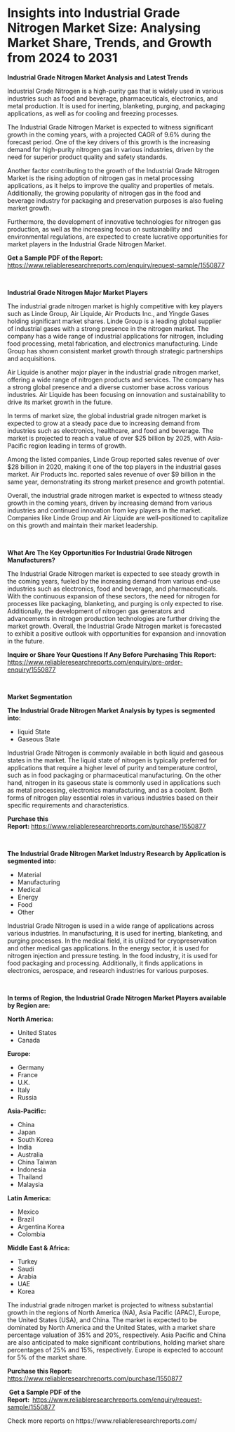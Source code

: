 <p><h1>Insights into Industrial Grade Nitrogen Market Size: Analysing Market Share, Trends, and Growth from 2024 to 2031</h1></p><p><strong>Industrial Grade Nitrogen Market Analysis and Latest Trends</strong></p>
<p><p>Industrial Grade Nitrogen is a high-purity gas that is widely used in various industries such as food and beverage, pharmaceuticals, electronics, and metal production. It is used for inerting, blanketing, purging, and packaging applications, as well as for cooling and freezing processes.</p><p>The Industrial Grade Nitrogen Market is expected to witness significant growth in the coming years, with a projected CAGR of 9.6% during the forecast period. One of the key drivers of this growth is the increasing demand for high-purity nitrogen gas in various industries, driven by the need for superior product quality and safety standards.</p><p>Another factor contributing to the growth of the Industrial Grade Nitrogen Market is the rising adoption of nitrogen gas in metal processing applications, as it helps to improve the quality and properties of metals. Additionally, the growing popularity of nitrogen gas in the food and beverage industry for packaging and preservation purposes is also fueling market growth.</p><p>Furthermore, the development of innovative technologies for nitrogen gas production, as well as the increasing focus on sustainability and environmental regulations, are expected to create lucrative opportunities for market players in the Industrial Grade Nitrogen Market.</p></p>
<p><strong>Get a Sample PDF of the Report:&nbsp;</strong> <a href="https://www.reliableresearchreports.com/enquiry/request-sample/1550877">https://www.reliableresearchreports.com/enquiry/request-sample/1550877</a></p>
<p>&nbsp;</p>
<p><strong>Industrial Grade Nitrogen Major Market Players</strong></p>
<p><p>The industrial grade nitrogen market is highly competitive with key players such as Linde Group, Air Liquide, Air Products Inc., and Yingde Gases holding significant market shares. Linde Group is a leading global supplier of industrial gases with a strong presence in the nitrogen market. The company has a wide range of industrial applications for nitrogen, including food processing, metal fabrication, and electronics manufacturing. Linde Group has shown consistent market growth through strategic partnerships and acquisitions.</p><p>Air Liquide is another major player in the industrial grade nitrogen market, offering a wide range of nitrogen products and services. The company has a strong global presence and a diverse customer base across various industries. Air Liquide has been focusing on innovation and sustainability to drive its market growth in the future.</p><p>In terms of market size, the global industrial grade nitrogen market is expected to grow at a steady pace due to increasing demand from industries such as electronics, healthcare, and food and beverage. The market is projected to reach a value of over $25 billion by 2025, with Asia-Pacific region leading in terms of growth.</p><p>Among the listed companies, Linde Group reported sales revenue of over $28 billion in 2020, making it one of the top players in the industrial gases market. Air Products Inc. reported sales revenue of over $9 billion in the same year, demonstrating its strong market presence and growth potential.</p><p>Overall, the industrial grade nitrogen market is expected to witness steady growth in the coming years, driven by increasing demand from various industries and continued innovation from key players in the market. Companies like Linde Group and Air Liquide are well-positioned to capitalize on this growth and maintain their market leadership.</p></p>
<p>&nbsp;</p>
<p><strong>What Are The Key Opportunities For Industrial Grade Nitrogen Manufacturers?</strong></p>
<p><p>The Industrial Grade Nitrogen market is expected to see steady growth in the coming years, fueled by the increasing demand from various end-use industries such as electronics, food and beverage, and pharmaceuticals. With the continuous expansion of these sectors, the need for nitrogen for processes like packaging, blanketing, and purging is only expected to rise. Additionally, the development of nitrogen gas generators and advancements in nitrogen production technologies are further driving the market growth. Overall, the Industrial Grade Nitrogen market is forecasted to exhibit a positive outlook with opportunities for expansion and innovation in the future.</p></p>
<p><strong>Inquire or Share Your Questions If Any Before Purchasing This Report:</strong> <a href="https://www.reliableresearchreports.com/enquiry/pre-order-enquiry/1550877">https://www.reliableresearchreports.com/enquiry/pre-order-enquiry/1550877</a></p>
<p>&nbsp;</p>
<p><strong>Market Segmentation</strong></p>
<p><strong>The Industrial Grade Nitrogen Market Analysis by types is segmented into:</strong></p>
<p><ul><li>liquid State</li><li>Gaseous State</li></ul></p>
<p><p>Industrial Grade Nitrogen is commonly available in both liquid and gaseous states in the market. The liquid state of nitrogen is typically preferred for applications that require a higher level of purity and temperature control, such as in food packaging or pharmaceutical manufacturing. On the other hand, nitrogen in its gaseous state is commonly used in applications such as metal processing, electronics manufacturing, and as a coolant. Both forms of nitrogen play essential roles in various industries based on their specific requirements and characteristics.</p></p>
<p><strong>Purchase this Report:&nbsp;</strong><a href="https://www.reliableresearchreports.com/purchase/1550877">https://www.reliableresearchreports.com/purchase/1550877</a></p>
<p>&nbsp;</p>
<p><strong>The Industrial Grade Nitrogen Market Industry Research by Application is segmented into:</strong></p>
<p><ul><li>Material</li><li>Manufacturing</li><li>Medical</li><li>Energy</li><li>Food</li><li>Other</li></ul></p>
<p><p>Industrial Grade Nitrogen is used in a wide range of applications across various industries. In manufacturing, it is used for inerting, blanketing, and purging processes. In the medical field, it is utilized for cryopreservation and other medical gas applications. In the energy sector, it is used for nitrogen injection and pressure testing. In the food industry, it is used for food packaging and processing. Additionally, it finds applications in electronics, aerospace, and research industries for various purposes.</p></p>
<p>&nbsp;</p>
<p><strong>In terms of Region, the Industrial Grade Nitrogen Market Players available by Region are:</strong></p>
<p>
    <p> <strong> North America: </strong>
        <ul>
            <li>United States</li>
            <li>Canada</li>
        </ul>
        </p> 
    <p> <strong> Europe: </strong>
        <ul>
            <li>Germany</li>
            <li>France</li>
            <li>U.K.</li>
            <li>Italy</li>
            <li>Russia</li>
        </ul>
        </p> 
    <p> <strong> Asia-Pacific: </strong>
        <ul>
            <li>China</li>
            <li>Japan</li>
            <li>South Korea</li>
            <li>India</li>
            <li>Australia</li>
            <li>China Taiwan</li>
            <li>Indonesia</li>
            <li>Thailand</li>
            <li>Malaysia</li>
        </ul>
        </p> 
    <p> <strong> Latin America: </strong>
        <ul>
            <li>Mexico</li>
            <li>Brazil</li>
            <li>Argentina Korea</li>
            <li>Colombia</li>
        </ul>
        </p> 
    <p> <strong> Middle East & Africa: </strong>
        <ul>
            <li>Turkey</li>
            <li>Saudi</li>
            <li>Arabia</li>
            <li>UAE</li>
            <li>Korea</li>
        </ul>
    </p>
    </p>
<p><p>The industrial grade nitrogen market is projected to witness substantial growth in the regions of North America (NA), Asia Pacific (APAC), Europe, the United States (USA), and China. The market is expected to be dominated by North America and the United States, with a market share percentage valuation of 35% and 20%, respectively. Asia Pacific and China are also anticipated to make significant contributions, holding market share percentages of 25% and 15%, respectively. Europe is expected to account for 5% of the market share.</p></p>
<p><strong>Purchase this Report: </strong><a href="https://www.reliableresearchreports.com/purchase/1550877">https://www.reliableresearchreports.com/purchase/1550877</a></p>
<p>&nbsp;<strong>Get a Sample PDF of the Report:&nbsp;&nbsp;</strong><a href="https://www.reliableresearchreports.com/enquiry/request-sample/1550877">https://www.reliableresearchreports.com/enquiry/request-sample/1550877</a></p>
<p><strong></strong></p>
<p>Check more reports on https://www.reliableresearchreports.com/</p>